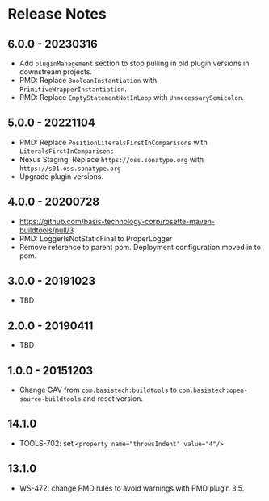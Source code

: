 # Release Notes

## 6.0.0 - 20230316
- Add `pluginManagement` section to stop pulling in old plugin versions in downstream projects.
- PMD:  Replace `BooleanInstantiation` with `PrimitiveWrapperInstantiation`.
- PMD:  Replace `EmptyStatementNotInLoop` with `UnnecessarySemicolon`.

## 5.0.0 - 20221104
- PMD:  Replace `PositionLiteralsFirstInComparisons` with `LiteralsFirstInComparisons`
- Nexus Staging:  Replace `https://oss.sonatype.org` with `https://s01.oss.sonatype.org`
- Upgrade plugin versions.

## 4.0.0 - 20200728
- https://github.com/basis-technology-corp/rosette-maven-buildtools/pull/3
- PMD:  LoggerIsNotStaticFinal to ProperLogger
- Remove reference to parent pom.  Deployment configuration moved in to pom.

## 3.0.0 - 20191023
- TBD

## 2.0.0 - 20190411
- TBD

## 1.0.0 - 20151203
- Change GAV from `com.basistech:buildtools` to `com.basistech:open-source-buildtools` and reset version.

## 14.1.0
- TOOLS-702: set `<property name="throwsIndent" value="4"/>`

## 13.1.0
- WS-472: change PMD rules to avoid warnings with PMD plugin 3.5.

